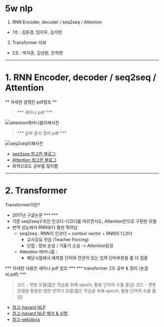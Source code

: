 # 5w nlp

1. RNN Encoder, decoder / seq2seq / Attention 
- 1조 : 김윤경, 임지우, 김석현

2. Transformer 리뷰
- 2조 : 박지훈, 김성환, 은하영

---- 

# 1. RNN Encoder, decoder / seq2seq / Attention 

** 자세한 설명은 pdf참조 **
> *** 세미나 pdf ***

![attention매커니즘이해사진](https://user-images.githubusercontent.com/108673913/226160699-cac7ab14-4dc3-49e4-aa45-8e96ae496a48.png)

> *** 공부 문서 정리 pdf ***

![seq2seq이해사진](https://user-images.githubusercontent.com/108673913/226160710-7d375b00-5378-405f-8847-e3f07b78b251.png)


- [seq2seq 참고한 블로그](https://bigdaheta.tistory.com/66)
- [Attention 참고한 블로그](https://blog.naver.com/sooftware/221784472231)
- 외적으로도 공부를 많이함

----

# 2. Transformer
Transformer이란?

- 2017년 구글논문 *** <Attention is all you need> ***
- 기존 seq2seq구조인 인코더-디코더를 따르면서도, Attention만으로 구현한 모델
- 번역 성능에서 RNN보다 훨씬 뛰어남
    - seq2seq : RNN의 인코더 + context vector + RNN의 디코더
        - 교사강요 학습 (Teacher Forcing)
        - 단점 : 정보 손실 / 기울기 소실 -> Attention등장
    - Attention 매커니즘 :
        - 해당시점에서 예측할 단어와 연관이 있는 입력 단어부분을 좀 더 집중

*** 자세한 내용은 세미나 pdf 참조 ***
*** transformer 2조 공부 & 정리 (손글씨.pdf) *** 
>  코드 - 챗봇 모델(짧은 학습을 위해 epoch, 활용 단어의 수를 줄임)
>  코드 - 챗봇 모델을 활용한 영한 번역기 모델(짧은 학습을 위해 epoch, 활용 단어의 수를 줄임)


- [참고-havard NLP](http://nlp.seas.harvard.edu/2018/04/03/attention.html)
- [참고-havard NLP 해석 & 실험](https://cpm0722.github.io/pytorch-implementation/transformer)
- [참고-wikidocs](https://wikidocs.net/31379)












